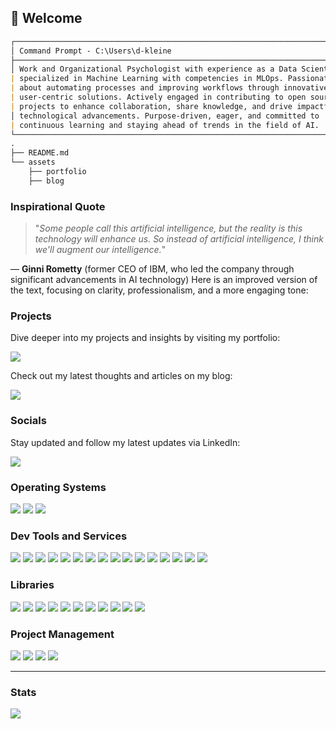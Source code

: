 ## 👋 Welcome

```markdown
┌──────────────────────────────────────────────────────────────────────────────┐
│ Command Prompt - C:\Users\d-kleine                                           │
├──────────────────────────────────────────────────────────────────────────────┤
│ Work and Organizational Psychologist with experience as a Data Scientist     │
| specialized in Machine Learning with competencies in MLOps. Passionate       │
| about automating processes and improving workflows through innovative,       │
| user-centric solutions. Actively engaged in contributing to open source      │
| projects to enhance collaboration, share knowledge, and drive impactful      │
│ technological advancements. Purpose-driven, eager, and committed to          │
| continuous learning and staying ahead of trends in the field of AI.          │
└──────────────────────────────────────────────────────────────────────────────┘
.
├── README.md
└── assets
    ├── portfolio
    ├── blog
```

### Inspirational Quote

> "*Some people call this artificial intelligence, but the reality is this technology will enhance us. So instead of artificial intelligence, I think we'll augment our intelligence.*"

— **Ginni Rometty** (former CEO of IBM, who led the company through significant advancements in AI technology)
Here is an improved version of the text, focusing on clarity, professionalism, and a more engaging tone:

### Projects

Dive deeper into my projects and insights by visiting my portfolio:

<a href="https://d-kleine.github.io/"><img src="https://img.shields.io/badge/Portfolio-white?style=plastic&logo=github&logoColor=black"/></a>

Check out my latest thoughts and articles on my blog:

<a href="https://dkleine.substack.com/"><img src="https://img.shields.io/badge/Blog-white?style=plastic&logo=substack&logoColor=orange"/></a>

### Socials

Stay updated and follow my latest updates via LinkedIn:

<a href="https://www.linkedin.com/in/d-kleine"><img src="https://img.shields.io/badge/LinkedIn-grey?style=social&logo=linkedin&logoColor=blue"/></a>

### Operating Systems

<a href="https://www.microsoft.com/windows"><img src="https://img.shields.io/badge/Windows-grey?style=for-the-badge&logo=windows&logoColor=blue"/></a> 
<a href="https://docs.microsoft.com/en-us/windows/wsl/"><img src="https://img.shields.io/badge/WSL-grey?style=for-the-badge&logo=linux"/></a> 
<a href="https://ubuntu.com/"><img src="https://img.shields.io/badge/Ubuntu-grey?style=for-the-badge&logo=ubuntu"/></a>

### Dev Tools and Services

<a href="https://www.python.org/"><img src="https://img.shields.io/badge/python-grey?style=for-the-badge&logo=python"/></a> 
<a href="https://jupyter.org/"><img src="https://img.shields.io/badge/jupyter-grey?style=for-the-badge&logo=jupyter"/></a> 
<a href="https://www.sqlite.org/"><img src="https://img.shields.io/badge/sqlite-grey?style=for-the-badge&logo=sqlite&logoColor=blue"/></a> 
<a href="https://www.docker.com/"><img src="https://img.shields.io/badge/docker-grey?style=for-the-badge&logo=docker"/></a>
<a href="https://git-scm.com/"><img src="https://img.shields.io/badge/git-grey?style=for-the-badge&logo=git"/></a> 
<a href="https://github.com/"><img src="https://img.shields.io/badge/github-grey?style=for-the-badge&logo=github"/></a> 
<a href="https://github.com/features/actions"><img src="https://img.shields.io/badge/actions-grey?style=for-the-badge&logo=githubactions&logoColor=blue"/></a> 
<a href="https://code.visualstudio.com/"><img src="https://img.shields.io/badge/vs code-grey?style=for-the-badge"/></a>
<a href="https://azure.microsoft.com/"><img src="https://img.shields.io/badge/azure-grey?style=for-the-badge"/></a> 
<a href="https://azure.microsoft.com/en-us/services/devops/pipelines/"><img src="https://img.shields.io/badge/pipelines-grey?style=for-the-badge"/></a>
<a href="https://aws.amazon.com/sagemaker/"><img src="https://img.shields.io/badge/sagemaker-grey?style=for-the-badge"/></a> 
<a href="https://www.wandb.com/"><img src="https://img.shields.io/badge/w&b-grey?style=for-the-badge&logo=weightsandbiases"/></a> 
<a href="https://swagger.io/"><img src="https://img.shields.io/badge/swagger-grey?style=for-the-badge&logo=swagger"/></a> 
<a href="https://www.postman.com/"><img src="https://img.shields.io/badge/postman-grey?style=for-the-badge&logo=postman"/></a> 
<a href="https://www.terraform.io/"><img src="https://img.shields.io/badge/terraform-grey?style=for-the-badge&logo=terraform"/></a> 
<a href="https://www.getdbt.com/"><img src="https://img.shields.io/badge/dbt-grey?style=for-the-badge&logo=dbt"/></a>

### Libraries

<a href="https://pytorch.org/"><img src="https://img.shields.io/badge/pytorch-grey?style=for-the-badge&logo=pytorch"/></a> 
<a href="https://scikit-learn.org/"><img src="https://img.shields.io/badge/sklearn-grey?style=for-the-badge&logo=scikitlearn"/></a> 
<a href="https://huggingface.co/"><img src="https://img.shields.io/badge/%F0%9F%A4%97%20Hugging%20Face-grey?style=for-the-badge"/></a>
<a href="https://www.langchain.com/"><img src="https://img.shields.io/badge/langchain-grey?style=for-the-badge&logo=langchain&logoColor=white"/></a> 
<a href="https://opencv.org/"><img src="https://img.shields.io/badge/OpenCV-grey?style=for-the-badge&logo=opencv"/></a> 
<a href="https://numpy.org/"><img src="https://img.shields.io/badge/numpy-grey?style=for-the-badge&logo=numpy&logoColor=blue"/></a> 
<a href="https://pandas.pydata.org/"><img src="https://img.shields.io/badge/pandas-grey?style=for-the-badge&logo=pandas&logoColor=blue"/></a> 
<a href="https://www.scipy.org/"><img src="https://img.shields.io/badge/scipy-grey?style=for-the-badge&logo=scipy"/></a> 
<a href="https://docs.pytest.org/"><img src="https://img.shields.io/badge/pytest-grey?style=for-the-badge&logo=pytest"/></a> 
<a href="https://mlflow.org/"><img src="https://img.shields.io/badge/MLflow-grey?style=for-the-badge&logo=mlflow"/></a> 
<a href="https://fastapi.tiangolo.com/"><img src="https://img.shields.io/badge/fastapi-grey?style=for-the-badge&logo=fastapi"/></a>

### Project Management

<a href="https://www.atlassian.com/software/confluence"><img src="https://img.shields.io/badge/confluence-grey?style=for-the-badge&logo=confluence&logoColor=blue"/></a> 
<a href="https://asana.com/"><img src="https://img.shields.io/badge/asana-grey?style=for-the-badge&logo=asana"/></a> 
<a href="https://trello.com/"><img src="https://img.shields.io/badge/trello-grey?style=for-the-badge&logo=trello&logoColor=blue"/></a> 
<a href="https://www.notion.so/"><img src="https://img.shields.io/badge/notion-grey?style=for-the-badge&logo=notion&logoColor=black"/></a>

---

### Stats
<a href="https://github.com/d-kleine"><img src="https://github-readme-stats.vercel.app/api?username=d-kleine&show=reviews,discussions_started,discussions_answered,prs_merged,prs_merged_percentage&show_icons=true&theme=dark&hide_rank=true"/></a>
